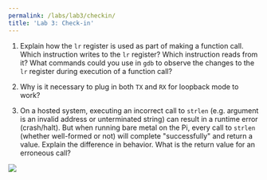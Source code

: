 ```yaml
---
permalink: /labs/lab3/checkin/
title: 'Lab 3: Check-in'
---
```


1. Explain how the `lr` register is used as part of making a function call. Which instruction writes to the `lr` register? Which instruction reads from it? What commands could you use in `gdb` to observe the changes to the `lr` register during execution of a function call?

2. Why is it necessary to plug in both `TX` and `RX` for loopback mode to work?

3. On a hosted system, executing an incorrect call to `strlen` (e.g. argument is an invalid address or unterminated string) can result in a runtime error (crash/halt). But when running bare metal on the Pi, every call to `strlen` (whether well-formed or not) will complete "successfully" and return a value. Explain the difference in behavior. What is the return value for an erroneous call?

![](https://imgs.xkcd.com/comics/compiler_complaint.png)
